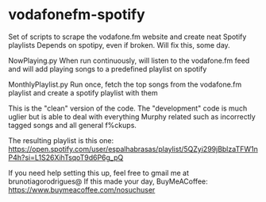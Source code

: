 # vodafonefm-spotify
Set of scripts to scrape the vodafone.fm website and create neat Spotify playlists
Depends on spotipy, even if broken. Will fix this, some day.

NowPlaying.py
    When run continuously, will listen to the vodafone.fm feed and will add playing songs to a predefined playlist on spotify

MonthlyPlaylist.py
    Run once, fetch the top songs from the vodafone.fm playlist and create a spotify playlist with them

This is the "clean" version of the code. The "development" code is much uglier but is able to deal with everything Murphy related such as incorrectly tagged songs and all general f%ckups.

The resulting playlist is this one: https://open.spotify.com/user/espalhabrasas/playlist/5QZyi299jBblzaTFW1nP4h?si=L1S26XihTsqoT9d6P6g_pQ

If you need help setting this up, feel free to gmail me at brunotiagorodrigues@
If this made your day, BuyMeACoffee: https://www.buymeacoffee.com/nosuchuser 

